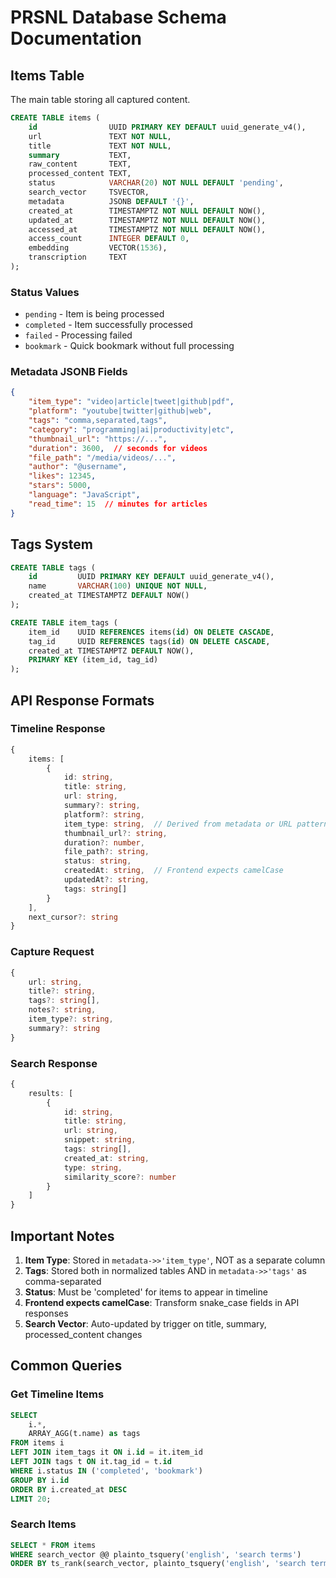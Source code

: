 # PRSNL Database Schema Documentation

## Items Table

The main table storing all captured content.

```sql
CREATE TABLE items (
    id                UUID PRIMARY KEY DEFAULT uuid_generate_v4(),
    url               TEXT NOT NULL,
    title             TEXT NOT NULL,
    summary           TEXT,
    raw_content       TEXT,
    processed_content TEXT,
    status            VARCHAR(20) NOT NULL DEFAULT 'pending',
    search_vector     TSVECTOR,
    metadata          JSONB DEFAULT '{}',
    created_at        TIMESTAMPTZ NOT NULL DEFAULT NOW(),
    updated_at        TIMESTAMPTZ NOT NULL DEFAULT NOW(),
    accessed_at       TIMESTAMPTZ NOT NULL DEFAULT NOW(),
    access_count      INTEGER DEFAULT 0,
    embedding         VECTOR(1536),
    transcription     TEXT
);
```

### Status Values
- `pending` - Item is being processed
- `completed` - Item successfully processed
- `failed` - Processing failed
- `bookmark` - Quick bookmark without full processing

### Metadata JSONB Fields
```json
{
    "item_type": "video|article|tweet|github|pdf",
    "platform": "youtube|twitter|github|web",
    "tags": "comma,separated,tags",
    "category": "programming|ai|productivity|etc",
    "thumbnail_url": "https://...",
    "duration": 3600,  // seconds for videos
    "file_path": "/media/videos/...",
    "author": "@username",
    "likes": 12345,
    "stars": 5000,
    "language": "JavaScript",
    "read_time": 15  // minutes for articles
}
```

## Tags System

```sql
CREATE TABLE tags (
    id         UUID PRIMARY KEY DEFAULT uuid_generate_v4(),
    name       VARCHAR(100) UNIQUE NOT NULL,
    created_at TIMESTAMPTZ DEFAULT NOW()
);

CREATE TABLE item_tags (
    item_id    UUID REFERENCES items(id) ON DELETE CASCADE,
    tag_id     UUID REFERENCES tags(id) ON DELETE CASCADE,
    created_at TIMESTAMPTZ DEFAULT NOW(),
    PRIMARY KEY (item_id, tag_id)
);
```

## API Response Formats

### Timeline Response
```typescript
{
    items: [
        {
            id: string,
            title: string,
            url: string,
            summary?: string,
            platform?: string,
            item_type: string,  // Derived from metadata or URL patterns
            thumbnail_url?: string,
            duration?: number,
            file_path?: string,
            status: string,
            createdAt: string,  // Frontend expects camelCase
            updatedAt?: string,
            tags: string[]
        }
    ],
    next_cursor?: string
}
```

### Capture Request
```typescript
{
    url: string,
    title?: string,
    tags?: string[],
    notes?: string,
    item_type?: string,
    summary?: string
}
```

### Search Response
```typescript
{
    results: [
        {
            id: string,
            title: string,
            url: string,
            snippet: string,
            tags: string[],
            created_at: string,
            type: string,
            similarity_score?: number
        }
    ]
}
```

## Important Notes

1. **Item Type**: Stored in `metadata->>'item_type'`, NOT as a separate column
2. **Tags**: Stored both in normalized tables AND in `metadata->>'tags'` as comma-separated
3. **Status**: Must be 'completed' for items to appear in timeline
4. **Frontend expects camelCase**: Transform snake_case fields in API responses
5. **Search Vector**: Auto-updated by trigger on title, summary, processed_content changes

## Common Queries

### Get Timeline Items
```sql
SELECT 
    i.*,
    ARRAY_AGG(t.name) as tags
FROM items i
LEFT JOIN item_tags it ON i.id = it.item_id
LEFT JOIN tags t ON it.tag_id = t.id
WHERE i.status IN ('completed', 'bookmark')
GROUP BY i.id
ORDER BY i.created_at DESC
LIMIT 20;
```

### Search Items
```sql
SELECT * FROM items
WHERE search_vector @@ plainto_tsquery('english', 'search terms')
ORDER BY ts_rank(search_vector, plainto_tsquery('english', 'search terms')) DESC;
```